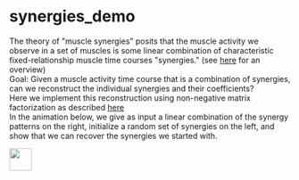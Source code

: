 # synergies_demo


The theory of "muscle synergies" posits that the muscle activity we observe in a set of muscles is some linear combination of characteristic
fixed-relationship muscle time courses "synergies." (see
[here](https://papers.nips.cc/paper/1974-modularity-in-the-motor-system-decomposition-of-muscle-patterns-as-combinations-of-time-varying-synergies.pdf) for an overview)   
Goal: Given a muscle activity time course that is a combination of synergies, can we reconstruct the individual synergies and their coefficients?  
Here we implement this reconstruction using non-negative matrix factorization as described [here](https://www.researchgate.net/publication/10921359_Combinations_of_muscle_synergies_in_the_construction_of_a_natural_motor_behavior)  
In the animation below, we give as input a linear combination of the synergy patterns on the right, initialize a random set of synergies on the left, and show that we can recover the synergies we started with.  
<!-- ![alt text](https://github.com/annierak/synergies_demo/images/test_vid_0.gif) -->
<img src="https://github.com/annierak/synergies_demo/images/test_vid_0.gif" width="40" height="40" />
